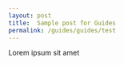 ```yaml
---
layout: post
title:  Sample post for Guides
permalink: /guides/guides/test
---
```

Lorem ipsum sit amet

